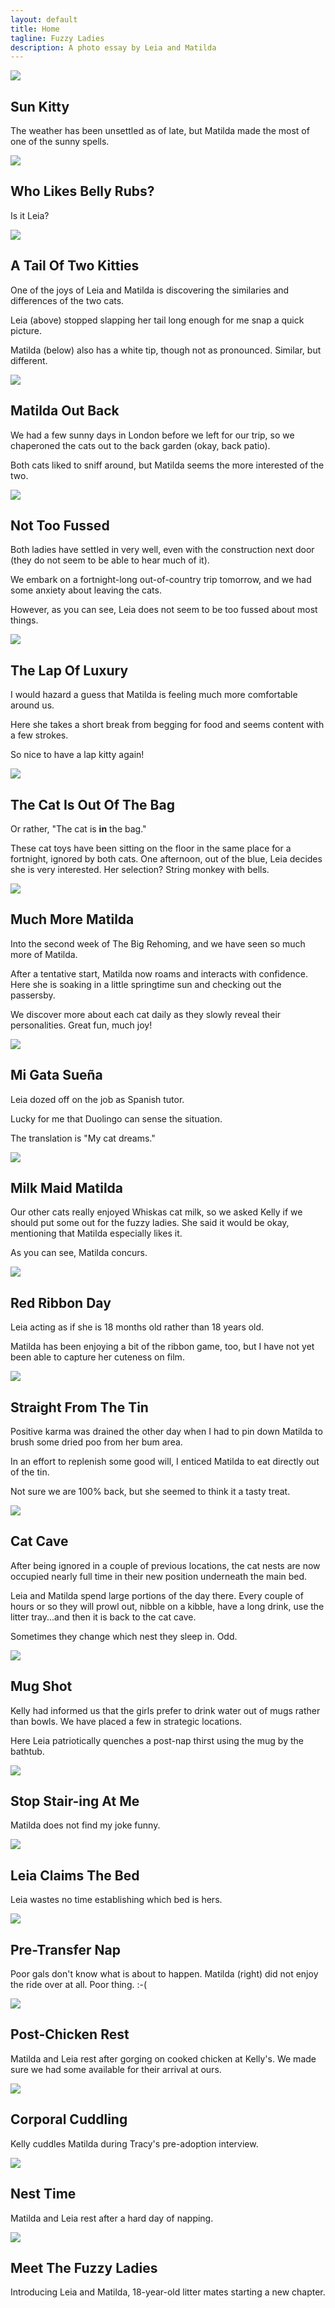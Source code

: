 ```yaml
---
layout: default
title: Home
tagline: Fuzzy Ladies
description: A photo essay by Leia and Matilda
---
```

<section id="one" class="wrapper style1">
  <div class="inner">
    <article class="feature right">
      <span class="image"><a href="{{ site.url }}{{ site.baseurl }}/assets/images/20170514_1454_matilda.jpg"><img src="{{ site.url }}{{ site.baseurl }}/assets/images/20170514_1454_matilda.jpg" /></a></span>
      <div class="content">
        <h2>Sun Kitty</h2>
        <p>The weather has been unsettled as of late, but Matilda made the most of one of the sunny spells.</p>
      </div>
    </article>
    <article class="feature left">
      <span class="image"><a href="{{ site.url }}{{ site.baseurl }}/assets/images/20170423_1445_leia_belly_rub.jpg"><img src="{{ site.url }}{{ site.baseurl }}/assets/images/20170423_1445_leia_belly_rub.jpg" /></a></span>
      <div class="content">
        <h2>Who Likes Belly Rubs?</h2>
        <p>Is it Leia?</p>
      </div>
    </article>
    <article class="feature right">
      <span class="image"><a href="{{ site.url }}{{ site.baseurl }}/assets/images/20170508_0824_two_tails.jpg"><img src="{{ site.url }}{{ site.baseurl }}/assets/images/20170508_0824_two_tails.jpg" /></a></span>
      <div class="content">
        <h2>A Tail Of Two Kitties</h2>
        <p>One of the joys of Leia and Matilda is discovering the similaries and differences of the two cats.</p>
		<p>Leia (above) stopped slapping her tail long enough for me snap a quick picture.</p>
		<p>Matilda (below) also has a white tip, though not as pronounced.  Similar, but different.</p>
      </div>
    </article>
    <article class="feature left">
      <span class="image"><a href="{{ site.url }}{{ site.baseurl }}/assets/images/20170423_1131_matilda.jpg"><img src="{{ site.url }}{{ site.baseurl }}/assets/images/20170423_1131_matilda.jpg" /></a></span>
      <div class="content">
        <h2>Matilda Out Back</h2>
        <p>We had a few sunny days in London before we left for our trip, so we chaperoned the cats out to the back garden (okay, back patio).</p>
		<p>Both cats liked to sniff around, but Matilda seems the more interested of the two.</p>
      </div>
    </article>
    <article class="feature right">
      <span class="image"><a href="{{ site.url }}{{ site.baseurl }}/assets/images/20170429_1113_leia.jpg"><img src="{{ site.url }}{{ site.baseurl }}/assets/images/20170429_1113_leia.jpg" /></a></span>
      <div class="content">
        <h2>Not Too Fussed</h2>
        <p>Both ladies have settled in very well, even with the construction next door (they do not seem to be able to hear much of it).</p>
		<p>We embark on a fortnight-long out-of-country trip tomorrow, and we had some anxiety about leaving the cats.</p>
		<p>However, as you can see, Leia does not seem to be too fussed about most things.</p>
      </div>
    </article>
    <article class="feature left">
      <span class="image"><a href="{{ site.url }}{{ site.baseurl }}/assets/images/20170421_1433_matilda.jpg"><img src="{{ site.url }}{{ site.baseurl }}/assets/images/20170421_1433_matilda.jpg" /></a></span>
      <div class="content">
        <h2>The Lap Of Luxury</h2>
        <p>I would hazard a guess that Matilda is feeling much more comfortable around us.</p>
		<p>Here she takes a short break from begging for food and seems content with a few strokes.</p>
		<p>So nice to have a lap kitty again!</p>
      </div>
    </article>
    <article class="feature right">
      <span class="image"><a href="{{ site.url }}{{ site.baseurl }}/assets/images/20170421_1313_leia.jpg"><img src="{{ site.url }}{{ site.baseurl }}/assets/images/20170421_1313_leia.jpg" /></a></span>
      <div class="content">
        <h2>The Cat Is Out Of The Bag</h2>
        <p>Or rather, "The cat is <strong>in</strong> the bag."</p>
		<p>These cat toys have been sitting on the floor in the same place for a fortnight, ignored by both cats. One afternoon, out of the blue, Leia decides she is very interested. Her selection?  String monkey with bells.</p>
      </div>
    </article>
    <article class="feature left">
      <span class="image"><a href="{{ site.url }}{{ site.baseurl }}/assets/images/20170419_1411_matilda.jpg"><img src="{{ site.url }}{{ site.baseurl }}/assets/images/20170419_1411_matilda.jpg" /></a></span>
      <div class="content">
        <h2>Much More Matilda</h2>
        <p>Into the second week of The Big Rehoming, and we have seen so much more of Matilda.</p>
		<p>After a tentative start, Matilda now roams and interacts with confidence. Here she is soaking in a little springtime sun and checking out the passersby.</p>
		<p>We discover more about each cat daily as they slowly reveal their personalities. Great fun, much joy!</p>
      </div>
    </article>
    <article class="feature right">
      <span class="image"><a href="{{ site.url }}{{ site.baseurl }}/assets/images/20170416_1000_leia_suena.jpg"><img src="{{ site.url }}{{ site.baseurl }}/assets/images/20170416_1000_leia_suena.jpg" /></a></span>
      <div class="content">
        <h2>Mi Gata Sueña</h2>
        <p>Leia dozed off on the job as Spanish tutor.</p>
		<p>Lucky for me that Duolingo can sense the situation.</p>
		<p>The translation is "My cat dreams."</p>
      </div>
    </article>
    <article class="feature left">
      <span class="image"><a href="{{ site.url }}{{ site.baseurl }}/assets/images/20170415_1127_matilda_milk.jpg"><img src="{{ site.url }}{{ site.baseurl }}/assets/images/20170415_1127_matilda_milk.jpg" /></a></span>
      <div class="content">
        <h2>Milk Maid Matilda</h2>
        <p>Our other cats really enjoyed Whiskas cat milk, so we asked Kelly if we should put some out for the fuzzy ladies. She said it would be okay, mentioning that Matilda especially likes it.</p>
		<p>As you can see, Matilda concurs.</p>
      </div>
    </article>
    <article class="feature right">
      <span class="image"><a href="{{ site.url }}{{ site.baseurl }}/assets/images/20170413_1227_leia_ribbon.jpg"><img src="{{ site.url }}{{ site.baseurl }}/assets/images/20170413_1227_leia_ribbon.jpg" /></a></span>
      <div class="content">
        <h2>Red Ribbon Day</h2>
        <p>Leia acting as if she is 18 months old rather than 18 years old.</p>
		<p>Matilda has been enjoying a bit of the ribbon game, too, but I have not yet been able to capture her cuteness on film.</p>
      </div>
    </article>
    <article class="feature left">
      <span class="image"><a href="{{ site.url }}{{ site.baseurl }}/assets/images/20170413_1342_matilda_tin.jpg"><img src="{{ site.url }}{{ site.baseurl }}/assets/images/20170413_1342_matilda_tin.jpg" /></a></span>
      <div class="content">
        <h2>Straight From The Tin</h2>
        <p>Positive karma was drained the other day when I had to pin down Matilda to brush some dried poo from her bum area.</p>
		<p>In an effort to replenish some good will, I enticed Matilda to eat directly out of the tin.</p>
		<p>Not sure we are 100% back, but she seemed to think it a tasty treat.</p>
      </div>
    </article>
    <article class="feature right">
      <span class="image"><a href="{{ site.url }}{{ site.baseurl }}/assets/images/20170412_1254_leai_matilda_cave.jpg"><img src="{{ site.url }}{{ site.baseurl }}/assets/images/20170412_1254_leai_matilda_cave.jpg" /></a></span>
      <div class="content">
        <h2>Cat Cave</h2>
        <p>After being ignored in a couple of previous locations, the cat nests are now occupied nearly full time in their new position underneath the main bed.</p>
		<p>Leia and Matilda spend large portions of the day there. Every couple of hours or so they will prowl out, nibble on a kibble, have a long drink, use the litter tray...and then it is back to the cat cave.</p>
		<p>Sometimes they change which nest they sleep in. Odd.</p>
      </div>
    </article>
    <article class="feature left">
      <span class="image"><a href="{{ site.url }}{{ site.baseurl }}/assets/images/20170410_1108_leia_mug.jpg"><img src="{{ site.url }}{{ site.baseurl }}/assets/images/20170410_1108_leia_mug.jpg" /></a></span>
      <div class="content">
        <h2>Mug Shot</h2>
        <p>Kelly had informed us that the girls prefer to drink water out of mugs rather than bowls. We have placed a few in strategic locations.</p>
		<p>Here Leia patriotically quenches a post-nap thirst using the mug by the bathtub.</p>
      </div>
    </article>
    <article class="feature right">
      <span class="image"><a href="{{ site.url }}{{ site.baseurl }}/assets/images/20170409_0924_matilda_stairs.jpg"><img src="{{ site.url }}{{ site.baseurl }}/assets/images/20170409_0924_matilda_stairs.jpg" /></a></span>
      <div class="content">
        <h2>Stop Stair-ing At Me</h2>
        <p>Matilda does not find my joke funny.</p>
      </div>
    </article>
    <article class="feature left">
      <span class="image"><a href="{{ site.url }}{{ site.baseurl }}/assets/images/20170408_1808_leia.jpg"><img src="{{ site.url }}{{ site.baseurl }}/assets/images/20170408_1808_leia.jpg" /></a></span>
      <div class="content">
        <h2>Leia Claims The Bed</h2>
        <p>Leia wastes no time establishing which bed is hers.</p>
      </div>
    </article>
    <article class="feature right">
      <span class="image"><a href="{{ site.url }}{{ site.baseurl }}/assets/images/20170408_1009_leia_matilda_pre_xfer_nap.jpg"><img src="{{ site.url }}{{ site.baseurl }}/assets/images/20170408_1009_leia_matilda_pre_xfer_nap.jpg" /></a></span>
      <div class="content">
        <h2>Pre-Transfer Nap</h2>
        <p>Poor gals don't know what is about to happen. Matilda (right) did not enjoy the ride over at all. Poor thing. :-(</p>
      </div>
    </article>
    <article class="feature left">
      <span class="image"><a href="{{ site.url }}{{ site.baseurl }}/assets/images/20170330_matilda_leia.jpg"><img src="{{ site.url }}{{ site.baseurl }}/assets/images/20170330_matilda_leia.jpg" /></a></span>
      <div class="content">
        <h2>Post-Chicken Rest</h2>
        <p>Matilda and Leia rest after gorging on cooked chicken at Kelly's. We made sure we had some available for their arrival at ours.</p>
      </div>
    </article>
    <article class="feature right">
      <span class="image"><a href="{{ site.url }}{{ site.baseurl }}/assets/images/20170311_kelly_matilda.jpg"><img src="{{ site.url }}{{ site.baseurl }}/assets/images/20170311_kelly_matilda.jpg" /></a></span>
      <div class="content">
        <h2>Corporal Cuddling</h2>
        <p>Kelly cuddles Matilda during Tracy's pre-adoption interview.</p>
      </div>
    </article>
    <article class="feature left">
      <span class="image"><a href="{{ site.url }}{{ site.baseurl }}/assets/images/20170306_matilda_leia_nests.jpg"><img src="{{ site.url }}{{ site.baseurl }}/assets/images/20170306_matilda_leia_nests.jpg" /></a></span>
      <div class="content">
        <h2>Nest Time</h2>
        <p>Matilda and Leia rest after a hard day of napping.</p>
      </div>
    </article>
    <article class="feature right">
      <span class="image"><a href="{{ site.url }}{{ site.baseurl }}/assets/images/20170306_leia_matilda.jpg"><img src="{{ site.url }}{{ site.baseurl }}/assets/images/20170306_leia_matilda.jpg" /></a></span>
      <div class="content">
        <h2>Meet The Fuzzy Ladies</h2>
        <p>Introducing Leia and Matilda, 18-year-old litter mates starting a new chapter.</p>
      </div>
    </article>
  </div>
</section>

